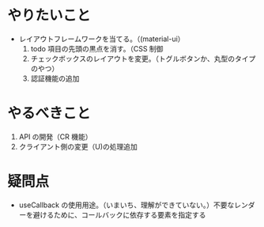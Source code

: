 # やりたいこと

- レイアウトフレームワークを当てる。（(material-ui）
  1. todo 項目の先頭の黒点を消す。（CSS 制御
  2. チェックボックスのレイアウトを変更。（トグルボタンか、丸型のタイプのやつ）
  3. 認証機能の追加

# やるべきこと

1. API の開発（CR 機能）
2. クライアント側の変更（U)の処理追加

# 疑問点

- useCallback の使用用途。（いまいち、理解ができていない。）不要なレンダーを避けるために、コールバックに依存する要素を指定する
